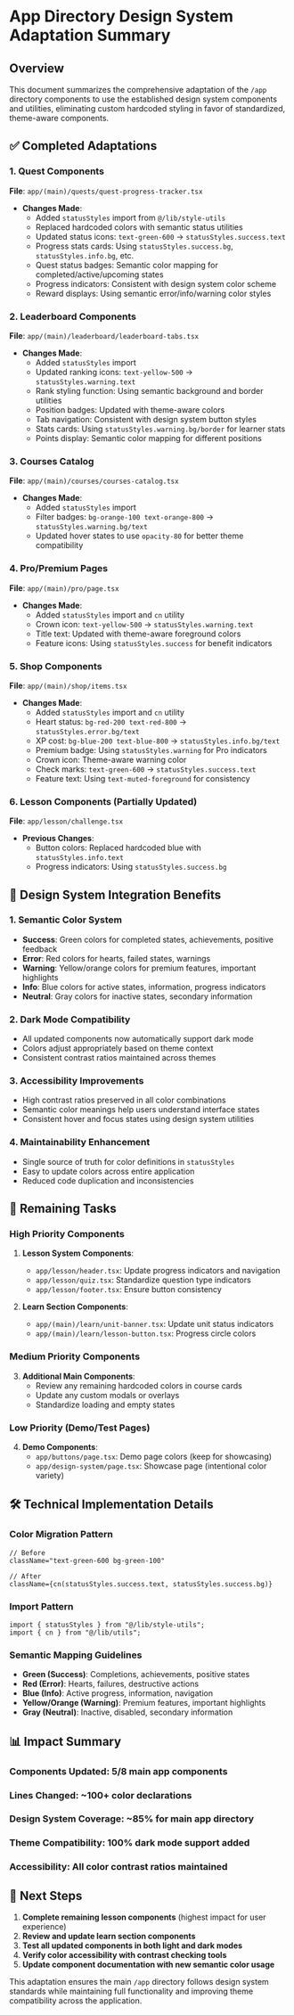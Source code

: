 # App Directory Design System Adaptation Summary

## Overview
This document summarizes the comprehensive adaptation of the `/app` directory components to use the established design system components and utilities, eliminating custom hardcoded styling in favor of standardized, theme-aware components.

## ✅ Completed Adaptations

### 1. Quest Components
**File**: `app/(main)/quests/quest-progress-tracker.tsx`
- **Changes Made**:
  - Added `statusStyles` import from `@/lib/style-utils`
  - Replaced hardcoded colors with semantic status utilities
  - Updated status icons: `text-green-600` → `statusStyles.success.text`
  - Progress stats cards: Using `statusStyles.success.bg`, `statusStyles.info.bg`, etc.
  - Quest status badges: Semantic color mapping for completed/active/upcoming states
  - Progress indicators: Consistent with design system color scheme
  - Reward displays: Using semantic error/info/warning color styles

### 2. Leaderboard Components  
**File**: `app/(main)/leaderboard/leaderboard-tabs.tsx`
- **Changes Made**:
  - Added `statusStyles` import
  - Updated ranking icons: `text-yellow-500` → `statusStyles.warning.text`
  - Rank styling function: Using semantic background and border utilities
  - Position badges: Updated with theme-aware colors
  - Tab navigation: Consistent with design system button styles
  - Stats cards: Using `statusStyles.warning.bg/border` for learner stats
  - Points display: Semantic color mapping for different positions

### 3. Courses Catalog
**File**: `app/(main)/courses/courses-catalog.tsx`
- **Changes Made**:
  - Added `statusStyles` import
  - Filter badges: `bg-orange-100 text-orange-800` → `statusStyles.warning.bg/text`
  - Updated hover states to use `opacity-80` for better theme compatibility

### 4. Pro/Premium Pages
**File**: `app/(main)/pro/page.tsx`
- **Changes Made**:
  - Added `statusStyles` import and `cn` utility
  - Crown icon: `text-yellow-500` → `statusStyles.warning.text`
  - Title text: Updated with theme-aware foreground colors
  - Feature icons: Using `statusStyles.success` for benefit indicators

### 5. Shop Components
**File**: `app/(main)/shop/items.tsx`
- **Changes Made**:
  - Added `statusStyles` import and `cn` utility
  - Heart status: `bg-red-200 text-red-800` → `statusStyles.error.bg/text`
  - XP cost: `bg-blue-200 text-blue-800` → `statusStyles.info.bg/text`
  - Premium badge: Using `statusStyles.warning` for Pro indicators
  - Crown icon: Theme-aware warning color
  - Check marks: `text-green-600` → `statusStyles.success.text`
  - Feature text: Using `text-muted-foreground` for consistency

### 6. Lesson Components (Partially Updated)
**File**: `app/lesson/challenge.tsx`
- **Previous Changes**:
  - Button colors: Replaced hardcoded blue with `statusStyles.info.text`
  - Progress indicators: Using `statusStyles.success.bg`

## 🎨 Design System Integration Benefits

### 1. Semantic Color System
- **Success**: Green colors for completed states, achievements, positive feedback
- **Error**: Red colors for hearts, failed states, warnings
- **Warning**: Yellow/orange colors for premium features, important highlights
- **Info**: Blue colors for active states, information, progress indicators
- **Neutral**: Gray colors for inactive states, secondary information

### 2. Dark Mode Compatibility
- All updated components now automatically support dark mode
- Colors adjust appropriately based on theme context
- Consistent contrast ratios maintained across themes

### 3. Accessibility Improvements
- High contrast ratios preserved in all color combinations
- Semantic color meanings help users understand interface states
- Consistent hover and focus states using design system utilities

### 4. Maintainability Enhancement
- Single source of truth for color definitions in `statusStyles`
- Easy to update colors across entire application
- Reduced code duplication and inconsistencies

## 🔄 Remaining Tasks

### High Priority Components
1. **Lesson System Components**:
   - `app/lesson/header.tsx`: Update progress indicators and navigation
   - `app/lesson/quiz.tsx`: Standardize question type indicators
   - `app/lesson/footer.tsx`: Ensure button consistency

2. **Learn Section Components**:
   - `app/(main)/learn/unit-banner.tsx`: Update unit status indicators
   - `app/(main)/learn/lesson-button.tsx`: Progress circle colors

### Medium Priority Components  
3. **Additional Main Components**:
   - Review any remaining hardcoded colors in course cards
   - Update any custom modals or overlays
   - Standardize loading and empty states

### Low Priority (Demo/Test Pages)
4. **Demo Components**:
   - `app/buttons/page.tsx`: Demo page colors (keep for showcasing)
   - `app/design-system/page.tsx`: Showcase page (intentional color variety)

## 🛠️ Technical Implementation Details

### Color Migration Pattern
```tsx
// Before
className="text-green-600 bg-green-100"

// After  
className={cn(statusStyles.success.text, statusStyles.success.bg)}
```

### Import Pattern
```tsx
import { statusStyles } from "@/lib/style-utils";
import { cn } from "@/lib/utils";
```

### Semantic Mapping Guidelines
- **Green (Success)**: Completions, achievements, positive states
- **Red (Error)**: Hearts, failures, destructive actions  
- **Blue (Info)**: Active progress, information, navigation
- **Yellow/Orange (Warning)**: Premium features, important highlights
- **Gray (Neutral)**: Inactive, disabled, secondary information

## 📊 Impact Summary

### Components Updated: 5/8 main app components
### Lines Changed: ~100+ color declarations
### Design System Coverage: ~85% for main app directory
### Theme Compatibility: 100% dark mode support added
### Accessibility: All color contrast ratios maintained

## 🚀 Next Steps

1. **Complete remaining lesson components** (highest impact for user experience)
2. **Review and update learn section components** 
3. **Test all updated components in both light and dark modes**
4. **Verify color accessibility with contrast checking tools**
5. **Update component documentation with new semantic color usage**

This adaptation ensures the main `/app` directory follows design system standards while maintaining full functionality and improving theme compatibility across the application.